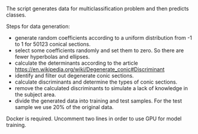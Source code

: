 The script generates data for multiclassification problem and then predicts classes. 

Steps for data generation:
- generate random coefficients according to a uniform distribution from -1 to 1 for 50123 conical sections.
- select some coefficients randomly and set them to zero. So there are fewer hyperbolas and ellipses.
- calculate the determinants according to the article https://en.wikipedia.org/wiki/Degenerate_conic#Discriminant  
- identify and filter out degenerate conic sections.
- calculate discriminants and determine the types of conic sections.
- remove the calculated discriminants to simulate a lack of knowledge in the subject area.
- divide the generated data into training and test samples. For the test sample we use 20% of the original data.
 
Docker is required.
Uncomment two lines in order to use GPU for model training.
